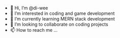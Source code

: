- 👋 Hi, I’m @di-wee
- 👀 I’m interested in coding and game development
- 🌱 I’m currently learning MERN stack development
- 💞️ I’m looking to collaborate on coding projects
- 📫 How to reach me ...

<!---
di-wee/di-wee is a ✨ special ✨ repository because its `README.md` (this file) appears on your GitHub profile.
You can click the Preview link to take a look at your changes.
--->
